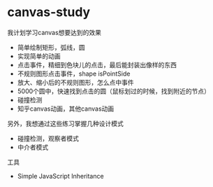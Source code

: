# canvas-study

我计划学习canvas想要达到的效果

- 简单绘制矩形，弧线，圆
- 实现简单的动画
- 点击事件，精细到色块儿的点击，最后能封装出像样的东西
- 不规则图形点击事件，shape isPointSide
- 放大、缩小后的不规则图形，怎么点中事件
- 5000个圆中，快速找到点击的圆（鼠标划过的时候，找到附近的节点）
- 碰撞检测
- 知乎canvas动画，其他canvas动画


另外，我想通过这些练习掌握几种设计模式
- 碰撞检测，观察者模式
- 中介者模式


工具
- Simple JavaScript Inheritance